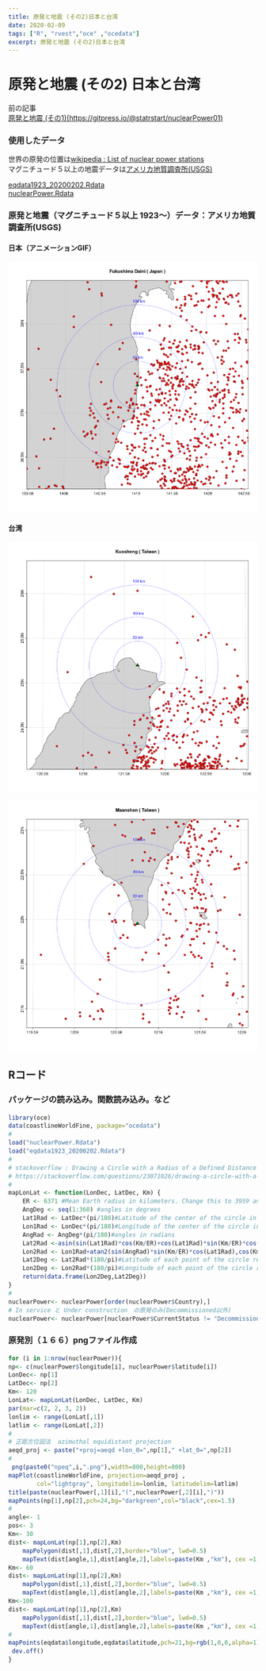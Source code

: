 ```yaml
---
title: 原発と地震 (その2)日本と台湾
date: 2020-02-09
tags: ["R", "rvest","oce" ,"ocedata"]
excerpt: 原発と地震 (その2)日本と台湾
---
```


# 原発と地震 (その2) 日本と台湾

前の記事  
[原発と地震 (その1)(https://gitpress.io/@statrstart/nuclearPower01)](https://gitpress.io/@statrstart/nuclearPower01)  

### 使用したデータ
世界の原発の位置は[wikipedia : List of nuclear power stations](https://en.wikipedia.org/wiki/List_of_nuclear_power_stations)   
マグニチュード５以上の地震データは[アメリカ地質調査所(USGS)](https://www.usgs.gov/)  

[eqdata1923_20200202.Rdata](https://github.com/statrstart/statrstart.github.com/raw/master/source/data/eqdata1923_20200202.Rdata)  
[nuclearPower.Rdata](https://github.com/statrstart/statrstart.github.com/raw/master/source/data/nuclearPower.Rdata)  

### 原発と地震（マグニチュード５以上 1923〜）データ：アメリカ地質調査所(USGS)

#### 日本（アニメーションGIF）

![npeqJapan.gif](images/npeqJapan.gif)

#### 台湾

![npeq107.png](images/npeq107.png)

![npeq108.png](images/npeq108.png)

## Rコード

### パッケージの読み込み。関数読み込み。など

```R
library(oce)
data(coastlineWorldFine, package="ocedata")
#
load("nuclearPower.Rdata")
load("eqdata1923_20200202.Rdata")
#
# stackoverflow : Drawing a Circle with a Radius of a Defined Distance in a Map
# https://stackoverflow.com/questions/23071026/drawing-a-circle-with-a-radius-of-a-defined-distance-in-a-map
#
mapLonLat <- function(LonDec, LatDec, Km) {
    ER <- 6371 #Mean Earth radius in kilometers. Change this to 3959 and you will have your function working in miles.
    AngDeg <- seq(1:360) #angles in degrees 
    Lat1Rad <- LatDec*(pi/180)#Latitude of the center of the circle in radians
    Lon1Rad <- LonDec*(pi/180)#Longitude of the center of the circle in radians
    AngRad <- AngDeg*(pi/180)#angles in radians
    Lat2Rad <-asin(sin(Lat1Rad)*cos(Km/ER)+cos(Lat1Rad)*sin(Km/ER)*cos(AngRad)) #Latitude of each point of the circle rearding to angle in radians
    Lon2Rad <- Lon1Rad+atan2(sin(AngRad)*sin(Km/ER)*cos(Lat1Rad),cos(Km/ER)-sin(Lat1Rad)*sin(Lat2Rad))#Longitude of each point of the circle rearding to angle in radians
    Lat2Deg <- Lat2Rad*(180/pi)#Latitude of each point of the circle rearding to angle in degrees (conversion of radians to degrees deg = rad*(180/pi) )
    Lon2Deg <- Lon2Rad*(180/pi)#Longitude of each point of the circle rearding to angle in degrees (conversion of radians to degrees deg = rad*(180/pi) )
    return(data.frame(Lon2Deg,Lat2Deg))
}
#
nuclearPower<- nuclearPower[order(nuclearPower$Country),]
# In service と Under construction　の原発のみ(Decommissioned以外)
nuclearPower<- nuclearPower[nuclearPower$CurrentStatus != "Decommissioned"  ,]
```

### 原発別（１６６）pngファイル作成

```R
for (i in 1:nrow(nuclearPower)){
np<- c(nuclearPower$longitude[i], nuclearPower$latitude[i])
LonDec<- np[1]
LatDec<- np[2]
Km<- 120
LonLat<- mapLonLat(LonDec, LatDec, Km)
par(mar=c(2, 2, 3, 2))
lonlim <- range(LonLat[,1])
latlim <- range(LonLat[,2])
#
# 正距方位図法  azimuthal equidistant projection
aeqd_proj <- paste("+proj=aeqd +lon_0=",np[1]," +lat_0=",np[2])
#
 png(paste0("npeq",i,".png"),width=800,height=800)
mapPlot(coastlineWorldFine, projection=aeqd_proj ,
        col="lightgray", longitudelim=lonlim, latitudelim=latlim)
title(paste(nuclearPower[,1][i],"(",nuclearPower[,2][i],")"))
mapPoints(np[1],np[2],pch=24,bg="darkgreen",col="black",cex=1.5)
#
angle<- 1
pos<- 3
Km<- 30
dist<- mapLonLat(np[1],np[2],Km)
    mapPolygon(dist[,1],dist[,2],border="blue", lwd=0.5)
    mapText(dist[angle,1],dist[angle,2],labels=paste(Km ,"km"), cex =1,col="blue",pos=pos)
Km<- 60
dist<- mapLonLat(np[1],np[2],Km)
    mapPolygon(dist[,1],dist[,2],border="blue", lwd=0.5)
    mapText(dist[angle,1],dist[angle,2],labels=paste(Km ,"km"), cex =1,col="blue",pos=pos)
Km<-100
dist<- mapLonLat(np[1],np[2],Km)
    mapPolygon(dist[,1],dist[,2],border="blue", lwd=0.5)
    mapText(dist[angle,1],dist[angle,2],labels=paste(Km ,"km"), cex =1,col="blue",pos=pos)
#
mapPoints(eqdata$longitude,eqdata$latitude,pch=21,bg=rgb(1,0,0,alpha=1),col="gray20",cex=1.2)
 dev.off()
}
```


